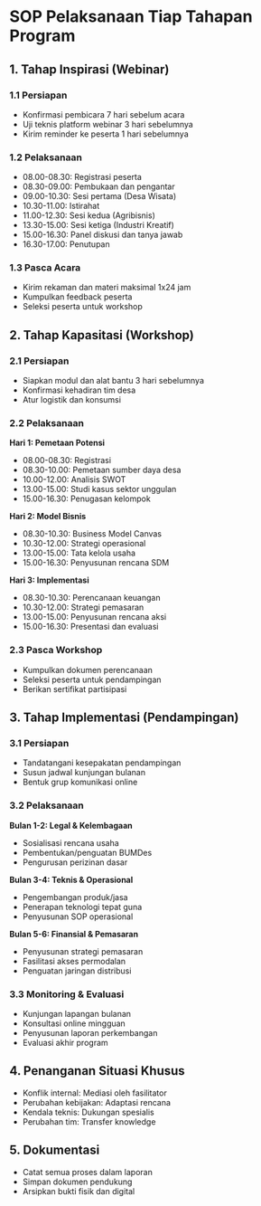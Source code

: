 # SOP Pelaksanaan Tiap Tahapan Program

## 1. Tahap Inspirasi (Webinar)

### 1.1 Persiapan

- Konfirmasi pembicara 7 hari sebelum acara
- Uji teknis platform webinar 3 hari sebelumnya
- Kirim reminder ke peserta 1 hari sebelumnya

### 1.2 Pelaksanaan

- 08.00-08.30: Registrasi peserta
- 08.30-09.00: Pembukaan dan pengantar
- 09.00-10.30: Sesi pertama (Desa Wisata)
- 10.30-11.00: Istirahat
- 11.00-12.30: Sesi kedua (Agribisnis)
- 13.30-15.00: Sesi ketiga (Industri Kreatif)
- 15.00-16.30: Panel diskusi dan tanya jawab
- 16.30-17.00: Penutupan

### 1.3 Pasca Acara

- Kirim rekaman dan materi maksimal 1x24 jam
- Kumpulkan feedback peserta
- Seleksi peserta untuk workshop

## 2. Tahap Kapasitasi (Workshop)

### 2.1 Persiapan

- Siapkan modul dan alat bantu 3 hari sebelumnya
- Konfirmasi kehadiran tim desa
- Atur logistik dan konsumsi

### 2.2 Pelaksanaan

**Hari 1: Pemetaan Potensi**

- 08.00-08.30: Registrasi
- 08.30-10.00: Pemetaan sumber daya desa
- 10.00-12.00: Analisis SWOT
- 13.00-15.00: Studi kasus sektor unggulan
- 15.00-16.30: Penugasan kelompok

**Hari 2: Model Bisnis**

- 08.30-10.30: Business Model Canvas
- 10.30-12.00: Strategi operasional
- 13.00-15.00: Tata kelola usaha
- 15.00-16.30: Penyusunan rencana SDM

**Hari 3: Implementasi**

- 08.30-10.30: Perencanaan keuangan
- 10.30-12.00: Strategi pemasaran
- 13.00-15.00: Penyusunan rencana aksi
- 15.00-16.30: Presentasi dan evaluasi

### 2.3 Pasca Workshop

- Kumpulkan dokumen perencanaan
- Seleksi peserta untuk pendampingan
- Berikan sertifikat partisipasi

## 3. Tahap Implementasi (Pendampingan)

### 3.1 Persiapan

- Tandatangani kesepakatan pendampingan
- Susun jadwal kunjungan bulanan
- Bentuk grup komunikasi online

### 3.2 Pelaksanaan

**Bulan 1-2: Legal & Kelembagaan**

- Sosialisasi rencana usaha
- Pembentukan/penguatan BUMDes
- Pengurusan perizinan dasar

**Bulan 3-4: Teknis & Operasional**

- Pengembangan produk/jasa
- Penerapan teknologi tepat guna
- Penyusunan SOP operasional

**Bulan 5-6: Finansial & Pemasaran**

- Penyusunan strategi pemasaran
- Fasilitasi akses permodalan
- Penguatan jaringan distribusi

### 3.3 Monitoring & Evaluasi

- Kunjungan lapangan bulanan
- Konsultasi online mingguan
- Penyusunan laporan perkembangan
- Evaluasi akhir program

## 4. Penanganan Situasi Khusus

- Konflik internal: Mediasi oleh fasilitator
- Perubahan kebijakan: Adaptasi rencana
- Kendala teknis: Dukungan spesialis
- Perubahan tim: Transfer knowledge

## 5. Dokumentasi

- Catat semua proses dalam laporan
- Simpan dokumen pendukung
- Arsipkan bukti fisik dan digital
